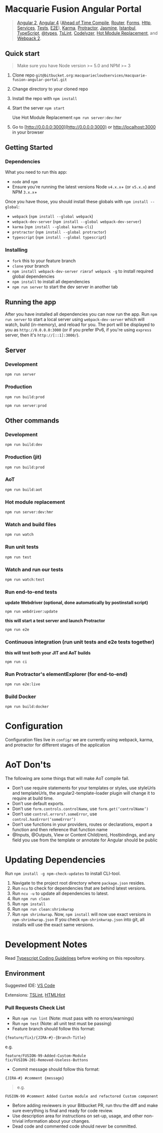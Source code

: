 # Macquarie Fusion Angular Portal


> [Angular 2](https://angular.io), [Angular 4](https://github.com/angular/angular/tree/4.0.0-beta.0) ([Ahead of Time Compile](https://angular.io/docs/ts/latest/cookbook/aot-compiler.html), [Router](https://angular.io/docs/ts/latest/guide/router.html), [Forms](https://angular.io/docs/ts/latest/guide/forms.html),
[Http](https://angular.io/docs/ts/latest/guide/server-communication.html),
[Services](https://gist.github.com/gdi2290/634101fec1671ee12b3e#_follow_@AngularClass_on_twitter),
[Tests](https://angular.io/docs/ts/latest/guide/testing.html), [E2E](https://angular.github.io/protractor/#/faq#what-s-the-difference-between-karma-and-protractor-when-do-i-use-which-)), [Karma](https://karma-runner.github.io/), [Protractor](https://angular.github.io/protractor/), [Jasmine](https://github.com/jasmine/jasmine), [Istanbul](https://github.com/gotwarlost/istanbul), [TypeScript](http://www.typescriptlang.org/), [@types](https://www.npmjs.com/~types), [TsLint](http://palantir.github.io/tslint/), [Codelyzer](https://github.com/mgechev/codelyzer), [Hot Module Replacement](https://webpack.github.io/docs/hot-module-replacement-with-webpack.html), and [Webpack 2](http://webpack.github.io/).

## Quick start 

> Make sure you have Node version >= 5.0 and NPM >= 3

1.  Clone repo `git@bitbucket.org:macquariecloudservices/macquarie-fusion-angular-portal.git`

2. Change directory to your cloned repo

3. Install the repo with `npm install`

3. Start the server `npm start`
	
	Use Hot Module Replacement `npm run server:dev:hmr`

5. Go to [http://0.0.0.0:3000](http://0.0.0.0:3000) or [http://localhost:3000](http://localhost:3000) in your browser

## Getting Started
### Dependencies
What you need to run this app:

*  `node` and `npm`
*  Ensure you're running the latest versions Node `v4.x.x`+ (or `v5.x.x`) and NPM `3.x.x`+

Once you have those, you should install these globals with `npm install --global`:

*  `webpack` (`npm install --global webpack`)
* `webpack-dev-server` (`npm install --global webpack-dev-server`)
* `karma` (`npm install --global karma-cli`)
* `protractor` (`npm install --global protractor`)
* `typescript` (`npm install --global typescript`)

### Installing
* `fork` this to your feature branch
* `clone` your branch
* `npm install webpack-dev-server rimraf webpack -g` to install required global dependencies
* `npm install` to install all dependencies
* `npm run server` to start the dev server in another tab

## Running the app
After you have installed all dependencies you can now run the app. Run `npm run server` to start a local server using `webpack-dev-server` which will watch, build (in-memory), and reload for you. The port will be displayed to you as `http://0.0.0.0:3000` (or if you prefer IPv6, if you're using `express` server, then it's `http://[::1]:3000/`).

## Server
### Development
`npm run server`
### Production
 `npm run build:prod`

 `npm run server:prod`

## Other commands
### Development
`npm run build:dev`
### Production (jit)
`npm run build:prod`
### AoT
`npm run build:aot`
### Hot module replacement
`npm run server:dev:hmr`
### Watch and build files
`npm run watch`
### Run unit tests
`npm run test`
### Watch and run our tests
`npm run watch:test`

### Run end-to-end tests
**update Webdriver (optional, done automatically by postinstall script)**

`npm run webdriver:update`

**this will start a test server and launch Protractor**

`npm run e2e`

### Continuous integration (run unit tests and e2e tests together)
**this will test both your JIT and AoT builds**

`npm run ci`

### Run Protractor's elementExplorer (for end-to-end)

`npm run e2e:live`

### Build Docker
`npm run build:docker`

# Configuration
Configuration files live in `config/` we are currently using webpack, karma, and protractor for different stages of the application

# AoT Don'ts
The following are some things that will make AoT compile fail.

- Don’t use require statements for your templates or styles, use styleUrls and templateUrls, the angular2-template-loader plugin will change it to require at build time.
- Don’t use default exports.
- Don’t use `form.controls.controlName`, use `form.get(‘controlName’)`
- Don’t use `control.errors?.someError`, use `control.hasError(‘someError’)`
- Don’t use functions in your providers, routes or declarations, export a function and then reference that function name
- @Inputs, @Outputs, View or Content Child(ren), Hostbindings, and any field you use from the template or annotate for Angular should be public

# Updating Dependencies
Run `npm install -g npm-check-updates` to install CLI-tool.

1. Navigate to the project root directory where `package.json` resides.
2. Run `ncu` to check for dependencies that are behind latest versions.
3. Run `ncu -u` to update all dependencies to latest.
4. Run `npm run clean`
5. Run `npm install`
6. Run `npm run clean:shrinkwrap`
7. Run `npm shrinkwrap`.
   Now, `npm install` will now use exact versions in `npm-shrinkwrap.json`
   If you check `npm-shrinkwrap.json` into git, all installs will use the exact same versions.

# Development Notes

Read [Typescript Coding Guidelines](https://github.com/Microsoft/TypeScript/wiki/Coding-guidelines) before working on this repository.

## Environment

Suggested IDE: [VS Code](https://code.visualstudio.com/)

Extensions: [TSLint](https://marketplace.visualstudio.com/items?itemName=eg2.tslint), [HTMLHint](https://marketplace.visualstudio.com/items?itemName=mkaufman.HTMLHint)

### Pull Requests Check List
- Run `npm run lint` (Note: must pass with no errors/warnings)
- Run `npm test` (Note: all unit test must be passing)
- Feature branch should follow this format: 
>
	{feature/fix}/{JIRA-#}-{Branch-Title}
e.g.
>
	feature/FUSION-99-Added-Custom-Module
	fix/FUSION-201-Removed-Useless-Buttons

- Commit message should follow this format:
>
	{JIRA-#} #comment {message}
> e.g.
>
	FUSION-99 #comment Added Custom module and refactored Custom component

- Before adding reviewers in your Bitbucket PR, run thru the diff and make sure everything is final and ready for code review.
- Use description area for instructions on set-up, usage, and other non-trivial information about your changes.
- Dead code and commented code should never be committed.